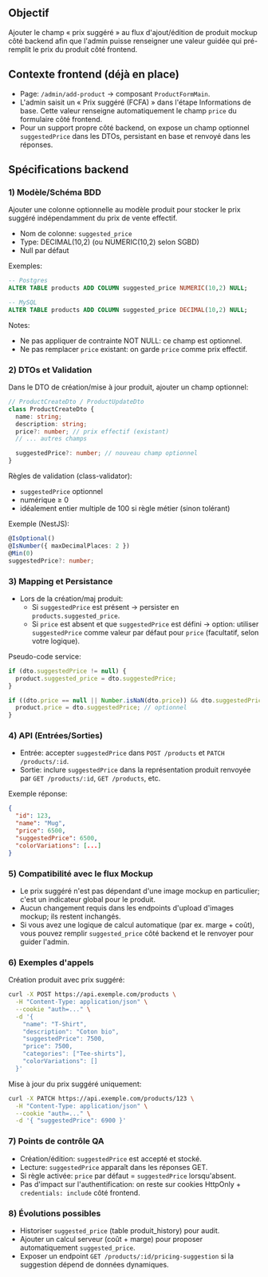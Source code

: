 ## Objectif

Ajouter le champ « prix suggéré » au flux d'ajout/édition de produit mockup côté backend afin que l'admin puisse renseigner une valeur guidée qui pré-remplit le prix du produit côté frontend.

## Contexte frontend (déjà en place)

- Page: `/admin/add-product` → composant `ProductFormMain`.
- L'admin saisit un « Prix suggéré (FCFA) » dans l'étape Informations de base. Cette valeur renseigne automatiquement le champ `price` du formulaire côté frontend.
- Pour un support propre côté backend, on expose un champ optionnel `suggestedPrice` dans les DTOs, persistant en base et renvoyé dans les réponses.

## Spécifications backend

### 1) Modèle/Schéma BDD

Ajouter une colonne optionnelle au modèle produit pour stocker le prix suggéré indépendamment du prix de vente effectif.

- Nom de colonne: `suggested_price`
- Type: DECIMAL(10,2) (ou NUMERIC(10,2) selon SGBD)
- Null par défaut

Exemples:

```sql
-- Postgres
ALTER TABLE products ADD COLUMN suggested_price NUMERIC(10,2) NULL;

-- MySQL
ALTER TABLE products ADD COLUMN suggested_price DECIMAL(10,2) NULL;
```

Notes:
- Ne pas appliquer de contrainte NOT NULL: ce champ est optionnel.
- Ne pas remplacer `price` existant: on garde `price` comme prix effectif.

### 2) DTOs et Validation

Dans le DTO de création/mise à jour produit, ajouter un champ optionnel:

```ts
// ProductCreateDto / ProductUpdateDto
class ProductCreateDto {
  name: string;
  description: string;
  price?: number; // prix effectif (existant)
  // ... autres champs

  suggestedPrice?: number; // nouveau champ optionnel
}
```

Règles de validation (class-validator):
- `suggestedPrice` optionnel
- numérique ≥ 0
- idéalement entier multiple de 100 si règle métier (sinon tolérant)

Exemple (NestJS):

```ts
@IsOptional()
@IsNumber({ maxDecimalPlaces: 2 })
@Min(0)
suggestedPrice?: number;
```

### 3) Mapping et Persistance

- Lors de la création/maj produit:
  - Si `suggestedPrice` est présent → persister en `products.suggested_price`.
  - Si `price` est absent et que `suggestedPrice` est défini → option: utiliser `suggestedPrice` comme valeur par défaut pour `price` (facultatif, selon votre logique).

Pseudo-code service:

```ts
if (dto.suggestedPrice != null) {
  product.suggested_price = dto.suggestedPrice;
}

if ((dto.price == null || Number.isNaN(dto.price)) && dto.suggestedPrice != null) {
  product.price = dto.suggestedPrice; // optionnel
}
```

### 4) API (Entrées/Sorties)

- Entrée: accepter `suggestedPrice` dans `POST /products` et `PATCH /products/:id`.
- Sortie: inclure `suggestedPrice` dans la représentation produit renvoyée par `GET /products/:id`, `GET /products`, etc.

Exemple réponse:

```json
{
  "id": 123,
  "name": "Mug",
  "price": 6500,
  "suggestedPrice": 6500,
  "colorVariations": [...]
}
```

### 5) Compatibilité avec le flux Mockup

- Le prix suggéré n'est pas dépendant d'une image mockup en particulier; c'est un indicateur global pour le produit.
- Aucun changement requis dans les endpoints d'upload d'images mockup; ils restent inchangés.
- Si vous avez une logique de calcul automatique (par ex. marge + coût), vous pouvez remplir `suggested_price` côté backend et le renvoyer pour guider l'admin.

### 6) Exemples d'appels

Création produit avec prix suggéré:

```bash
curl -X POST https://api.exemple.com/products \
  -H "Content-Type: application/json" \
  --cookie "auth=..." \
  -d '{
    "name": "T-Shirt",
    "description": "Coton bio",
    "suggestedPrice": 7500,
    "price": 7500,
    "categories": ["Tee-shirts"],
    "colorVariations": []
  }'
```

Mise à jour du prix suggéré uniquement:

```bash
curl -X PATCH https://api.exemple.com/products/123 \
  -H "Content-Type: application/json" \
  --cookie "auth=..." \
  -d '{ "suggestedPrice": 6900 }'
```

### 7) Points de contrôle QA

- Création/édition: `suggestedPrice` est accepté et stocké.
- Lecture: `suggestedPrice` apparaît dans les réponses GET.
- Si règle activée: `price` par défaut = `suggestedPrice` lorsqu'absent.
- Pas d'impact sur l'authentification: on reste sur cookies HttpOnly + `credentials: include` côté frontend.

### 8) Évolutions possibles

- Historiser `suggested_price` (table produit_history) pour audit.
- Ajouter un calcul serveur (coût + marge) pour proposer automatiquement `suggested_price`.
- Exposer un endpoint `GET /products/:id/pricing-suggestion` si la suggestion dépend de données dynamiques.



